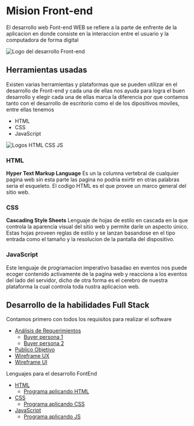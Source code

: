 # Mision Front-end
El desarrollo web Font-end WEB se refiere a la parte de enfrente de la aplicacion en donde consiste en la interaccion entre el usuario y la computadora de forma digital

![Logo del desarrollo Front-end](https://upload.wikimedia.org/wikipedia/commons/thumb/b/bf/Front-end-logo-color%402x.png/220px-Front-end-logo-color%402x.png)

## Herramientas usadas
Existen varias herramientas y plataformas que se pueden utilizar en el desarrollo de Front-end y cada una de ellas nos ayuda para logra el buen desarrollo y elegir cada una de ellas marca la diferencia por que contamos tanto con el desarrollo de escritorio como el de los dipositivos moviles, entre ellas tenemos 
- HTML
- CSS
- JavaScript

![Logos HTML CSS JS](https://www.pngkey.com/png/detail/947-9477750_1499794874html5-js-css3-logo-png-html-5.png)

### HTML
**Hyper Text Markup Language**
Es un la columna vertebral de cualquier pagina web sin esta parte las pagina no podria exirtir en otras palabras seria el esqueleto. El codigo HTML es el que provee un marco general del sitio web.

### CSS
**Cascading Style Sheets**
Lenguaje de hojas de estilo en cascada en la que controla la aparencia visual del sitio web y permite darle un aspecto único. Estas hojas proveen reglas de estilo y se lanzan basandose en el tipo entrada como el tamaño y la resolucion de la pantalla del dispositivo.

### JavaScript
Este lenguaje de programacion imperativo basadao en eventos nos puede ecoger contenido activamente de la pagina web y reacciona a los eventos del lado del servidor, dicho de otra forma es el cerebro de nuestra plataforma la cual controla toda nustra aplicacion web.

## Desarrollo de la habilidades Full Stack
Contamos primero con todos los requisitos para realizar el software 
- [Análisis de Requerimientos ](https://github.com/aldodanielle/Full-stack-WEB/tree/main/Front-end/An%C3%A1lisis%20de%20Requerimientos)
  - [Buyer persona 1](https://github.com/aldodanielle/Full-stack-WEB/blob/main/Front-end/An%C3%A1lisis%20de%20Requerimientos/Imagenes/1.png)
  - [Buyer persona 2](https://github.com/aldodanielle/Full-stack-WEB/blob/main/Front-end/An%C3%A1lisis%20de%20Requerimientos/Imagenes/2.png)
- [Publico Objetivo](https://github.com/aldodanielle/Full-stack-WEB/blob/main/Front-end/An%C3%A1lisis%20de%20Requerimientos/Imagenes/Publico%20Objetivo.jpg)
- [Wireframe UX]()
- [Wireframe UI]()

Lenguajes para el desarrollo FontEnd
- [HTML](https://github.com/aldodanielle/Full-stack-WEB/tree/main/Front-end/HTML)
   - [Programa aplicando HTML](https://github.com/aldodanielle/Full-stack-WEB/tree/main/Front-end/HTML/Programas/ejemplo/naphewsite)
- [CSS](https://github.com/aldodanielle/Full-stack-WEB/tree/main/Front-end/CSS)
    - [Programa aplicando CSS](https://aldodanielle.github.io/Vaccination/)
- [JavaScript](https://github.com/aldodanielle/Full-stack-WEB/tree/main/Front-end/JavaScript)
    - [Programa aplicando JS](https://aldodanielle.github.io/pokedex/)
